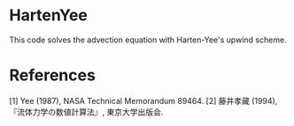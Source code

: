 # HartenYee
This code solves the advection equation with Harten-Yee's upwind scheme.

# References
[1] Yee (1987), NASA Technical Memorandum 89464.
[2] 藤井孝藏 (1994), 『流体力学の数値計算法』, 東京大学出版会.
